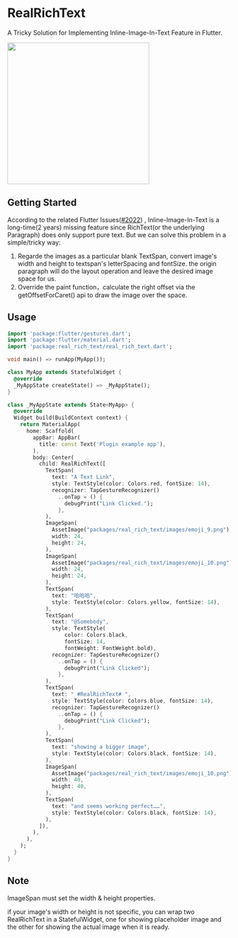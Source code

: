 # RealRichText

A Tricky Solution for Implementing Inline-Image-In-Text Feature in Flutter.

<img src="https://github.com/limengyun2008/RealRichText/blob/master/doc/example.png" width="320">

## Getting Started

According to the related Flutter Issues([#2022](https://github.com/flutter/flutter/issues/2022)) , Inline-Image-In-Text is a long-time(2 years) missing feature since RichText(or the underlying Paragraph) does only support pure text. But we can solve this problem in a simple/tricky way:

1. Regarde the images as a particular blank TextSpan, convert image's width and height to textspan's letterSpacing and fontSize. the origin paragraph will do the layout operation and leave the desired image space for us.
2. Override the paint function，calculate the right offset via the getOffsetForCaret() api to draw the image over the space.


## Usage

```Dart
import 'package:flutter/gestures.dart';
import 'package:flutter/material.dart';
import 'package:real_rich_text/real_rich_text.dart';

void main() => runApp(MyApp());

class MyApp extends StatefulWidget {
  @override
  _MyAppState createState() => _MyAppState();
}

class _MyAppState extends State<MyApp> {
  @override
  Widget build(BuildContext context) {
    return MaterialApp(
      home: Scaffold(
        appBar: AppBar(
          title: const Text('Plugin example app'),
        ),
        body: Center(
          child: RealRichText([
            TextSpan(
              text: "A Text Link",
              style: TextStyle(color: Colors.red, fontSize: 14),
              recognizer: TapGestureRecognizer()
                ..onTap = () {
                  debugPrint("Link Clicked.");
                },
            ),
            ImageSpan(
              AssetImage("packages/real_rich_text/images/emoji_9.png"),
              width: 24,
              height: 24,
            ),
            ImageSpan(
              AssetImage("packages/real_rich_text/images/emoji_10.png"),
              width: 24,
              height: 24,
            ),
            TextSpan(
              text: "哈哈哈",
              style: TextStyle(color: Colors.yellow, fontSize: 14),
            ),
            TextSpan(
              text: "@Somebody",
              style: TextStyle(
                  color: Colors.black,
                  fontSize: 14,
                  fontWeight: FontWeight.bold),
              recognizer: TapGestureRecognizer()
                ..onTap = () {
                  debugPrint("Link Clicked");
                },
            ),
            TextSpan(
              text: " #RealRichText# ",
              style: TextStyle(color: Colors.blue, fontSize: 14),
              recognizer: TapGestureRecognizer()
                ..onTap = () {
                  debugPrint("Link Clicked");
                },
            ),
            TextSpan(
              text: "showing a bigger image",
              style: TextStyle(color: Colors.black, fontSize: 14),
            ),
            ImageSpan(
              AssetImage("packages/real_rich_text/images/emoji_10.png"),
              width: 40,
              height: 40,
            ),
            TextSpan(
              text: "and seems working perfect……",
              style: TextStyle(color: Colors.black, fontSize: 14),
            ),
          ]),
        ),
      ),
    );
  }
}
```

## Note

ImageSpan must set the width & height properties.

if your image's width or height is not specific, you can wrap two RealRichText in a StatefulWidget, one for showing placeholder image and the other for showing the actual image when it is ready.
